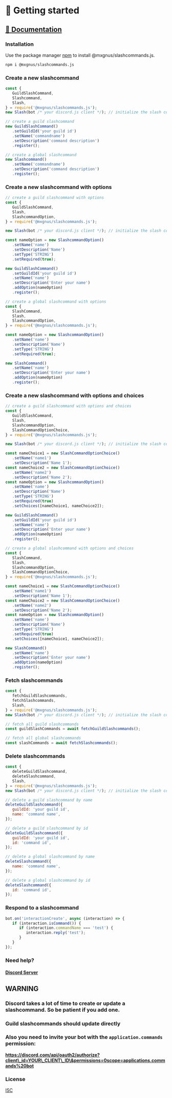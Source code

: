 # 🚀 Getting started

## [📝 Documentation](https://slashcommands.mxgnus.de)

### Installation

Use the package manager [npm](https://nodejs.org/en/download/) to install @mxgnus/slashcommands.js.

```bash
npm i @mxgnus/slashcommands.js
```

### Create a new slashcommand

```javascript
const {
   GuildSlashCommand,
   Slashcommand,
   Slash,
} = require('@mxgnus/slashcommands.js');
new Slash(bot /* your discord.js client */); // initialize the slash command

// create a guild slashcommand
new GuildSlashCommand()
   .setGuildId('your guild id')
   .setName('commandname')
   .setDescription('command description')
   .register();

// create a global slashcommand
new Slashcommand()
   .setName('commandname')
   .setDescription('command description')
   .register();
```

### Create a new slashcommand with options

```javascript
// create a guild slashcommand with options
const {
   GuildSlashCommand,
   Slash,
   SlashcommandOption,
} = require('@mxgnus/slashcommands.js');

new Slash(bot /* your discord.js client */); // initialize the slash command

const nameOption = new SlashcommandOption()
   .setName('name')
   .setDescription('Name')
   .setType('STRING')
   .setRequired(true);

new GuildSlashCommand()
   .setGuildId('your guild id')
   .setName('name')
   .setDescription('Enter your name')
   .addOption(nameOption)
   .register();

// create a global slashcommand with options
const {
   SlashCommand,
   Slash,
   SlashcommandOption,
} = require('@mxgnus/slashcommands.js');

const nameOption = new SlashcommandOption()
   .setName('name')
   .setDescription('Name')
   .setType('STRING')
   .setRequired(true);

new SlashCommand()
   .setName('name')
   .setDescription('Enter your name')
   .addOption(nameOption)
   .register();
```

### Create a new slashcommand with options and choices

```javascript
// create a guild slashcommand with options and choices
const {
   GuildSlashCommand,
   Slash,
   SlashcommandOption,
   SlashCommandOptionChoice,
} = require('@mxgnus/slashcommands.js');

new Slash(bot /* your discord.js client */); // initialize the slash command

const nameChoice1 = new SlashCommandOptionChoice()
   .setName('name1')
   .setDescription('Name 1');
const nameChoice2 = new SlashCommandOptionChoice()
   .setName('name2')
   .setDescription('Name 2');
const nameOption = new SlashcommandOption()
   .setName('name')
   .setDescription('Name')
   .setType('STRING')
   .setRequired(true)
   .setChoices([nameChoice1, nameChoice2]);

new GuildSlashCommand()
   .setGuildId('your guild id')
   .setName('name')
   .setDescription('Enter your name')
   .addOption(nameOption)
   .register();

// create a global slashcommand with options and choices
const {
   SlashCommand,
   Slash,
   SlashcommandOption,
   SlashCommandOptionChoice,
} = require('@mxgnus/slashcommands.js');

const nameChoice1 = new SlashCommandOptionChoice()
   .setName('name1')
   .setDescription('Name 1');
const nameChoice2 = new SlashCommandOptionChoice()
   .setName('name2')
   .setDescription('Name 2');
const nameOption = new SlashcommandOption()
   .setName('name')
   .setDescription('Name')
   .setType('STRING')
   .setRequired(true)
   .setChoices([nameChoice1, nameChoice2]);

new SlashCommand()
   .setName('name')
   .setDescription('Enter your name')
   .addOption(nameOption)
   .register();
```

### Fetch slashcommands

```javascript
const {
   fetchGuildSlashcommands,
   fetchSlashcommands,
   Slash,
} = require('@mxgnus/slashcommands.js');
new Slash(bot /* your discord.js client */); // initialize the slash command

// fetch all guild slashcommands
const guildSlashCommands = await fetchGuildSlashcommands();

// fetch all global slashcommands
const slashCommands = await fetchSlashcommands();
```

### Delete slashcommands

```javascript
const {
   deleteGuildSlashcommand,
   deleteSlashcommand,
   Slash,
} = require('@mxgnus/slashcommands.js');
new Slash(bot /* your discord.js client */); // initialize the slash command

// delete a guild slashcommand by name
deleteGuildSlashcommand({
   guildId: 'your guild id',
   name: 'command name',
});

// delete a guild slashcommand by id
deleteGuildSlashcommand({
   guildId: 'your guild id',
   id: 'command id',
});

// delete a global slashcommand by name
deleteSlashcommand({
   name: 'command name',
});

// delete a global slashcommand by id
deleteSlashcommand({
   id: 'command id',
});
```

### Respond to a slashcommand

```javascript
bot.on('interactionCreate', async (interaction) => {
   if (interaction.isCommand()) {
      if (interaction.commandName === 'test') {
         interaction.reply('test');
      }
   }
});
```

### Need help?

#### [Discord Server](https://discord.gg/M6Tf9b2Tvt)

## WARNING

### Discord takes a lot of time to create or update a slashcommand. So be patient if you add one.

### Guild slashcommands should update directly

### Also you need to invite your bot with the `application.commands` permission:

**https://discord.com/api/oauth2/authorize?client\_id=YOUR\_CLIENT\_ID\&permissions=0scope=applications.commands%20bot**

### License

[ISC](https://choosealicense.com/licenses/isc/)
